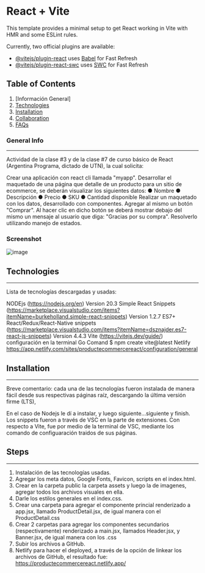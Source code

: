 # React + Vite

This template provides a minimal setup to get React working in Vite with HMR and some ESLint rules.

Currently, two official plugins are available:

- [@vitejs/plugin-react](https://github.com/vitejs/vite-plugin-react/blob/main/packages/plugin-react/README.md) uses [Babel](https://babeljs.io/) for Fast Refresh
- [@vitejs/plugin-react-swc](https://github.com/vitejs/vite-plugin-react-swc) uses [SWC](https://swc.rs/) for Fast Refresh

  
## Table of Contents
1. [Información General]
2. [Technologies](#technologies)
3. [Installation](#installation)
4. [Collaboration](#collaboration)
5. [FAQs](#faqs)
### General Info
***
Actividad de la clase #3 y de la clase #7 de curso básico de React (Argentina Programa, dictado de UTN), la cual solicita:

Crear una aplicación con react cli llamada "myapp".
Desarrollar el maquetado de una página que detalle de un producto para un sitio de
ecommerce, se deberán visualizar los siguientes datos:
● Nombre
● Descripción
● Precio
● SKU
● Cantidad disponible
Realizar un maquetado con los datos, desarrollado con componentes.
Agregar al mismo un botón "Comprar".
Al hacer clic en dicho botón se deberá mostrar debajo del mismo un mensaje al usuario que
diga:
"Gracias por su compra".
Resolverlo utilizando manejo de estados.

### Screenshot

![image](https://github.com/rosslabarca/product_ecommerceReact/assets/100976050/c9265101-03a1-489a-8057-75afa405f999)


## Technologies
***
Lista de tecnologías descargadas y usadas:

NODEjs (https://nodejs.org/en) Version 20.3
Simple React Snippets (https://marketplace.visualstudio.com/items?itemName=burkeholland.simple-react-snippets) Version 1.2.7
ES7+ React/Redux/React-Native snippets (https://marketplace.visualstudio.com/items?itemName=dsznajder.es7-react-js-snippets) Version 	4.4.3
Vite (https://vitejs.dev/guide/)  configuración en la terminal Go Comand $ npm create vite@latest
Netlify https://app.netlify.com/sites/productecommercereact/configuration/general

## Installation
***
Breve comentario: cada una de las tecnologías fueron instalada de manera fácil desde sus respectivas páginas raíz, descargando la última versión firme (LTS), 

En el caso de Nodejs le dí a instalar, y luego siguiente...siguiente y finish.
Los snippets fueron a través de VSC en la parte de extensiones.
Con respecto a Vite, fue por medio de la terminal de VSC, mediante los comando de configuaración traidos de sus páginas.

## Steps
***
1. Instalación de las tecnologías usadas.
2. Agregar los meta datos, Google Fonts, Favicon, scripts en el index.html.
3. Crear en la carpeta public la carpeta assets y luego la de imagenes, agregar todos los archivos visuales en ella.
4. Darle los estilos generales en el index.css.
5. Crear una carpeta para agregar el componente princial renderizado a app.jsx, llamado ProductDetail.jsx, de igual manera con el ProductDetail.css
6. Crear 2 carpetas para agregar los componentes secundarios (respectivamente) renderizado a main.jsx, llamados Header.jsx, y Banner.jsx, de igual manera con los .css
7. Subir los archivos a GitHub.
8. Netlify para hacer el deployed, a través de la opción de linkear los archivos de GitHub, el resultado fue: 
https://productecommercereact.netlify.app/
